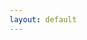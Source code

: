 ```yaml
---
layout: default
---
```


<script type="text/javascript">
    window.location.replace("{{ site.baseurl }}/documentation/webdav-guide/{{ site.webdav_guide_version }}/")
</script>